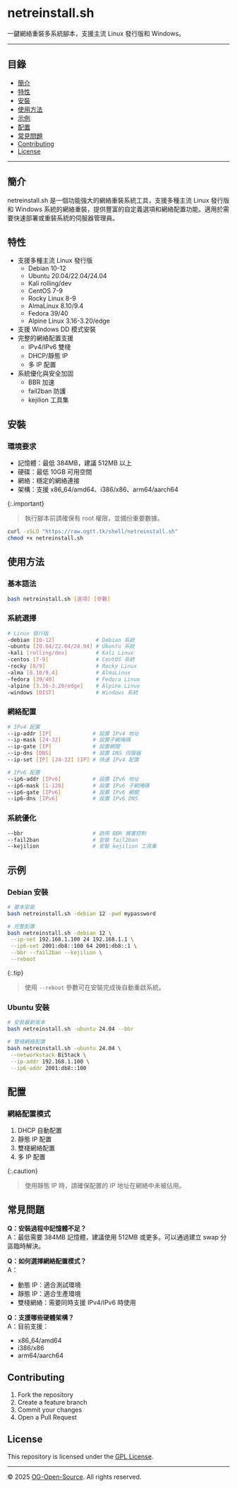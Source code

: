 # netreinstall.sh

一鍵網絡重裝多系統腳本，支援主流 Linux 發行版和 Windows。

---

## 目錄

- [簡介](#簡介)
- [特性](#特性)
- [安裝](#安裝)
- [使用方法](#使用方法)
- [示例](#示例)
- [配置](#配置)
- [常見問題](#常見問題)
- [Contributing](#contributing)
- [License](#license)

---

## 簡介

netreinstall.sh 是一個功能強大的網絡重裝系統工具，支援多種主流 Linux 發行版和 Windows 系統的網絡重裝，提供豐富的自定義選項和網絡配置功能。適用於需要快速部署或重裝系統的伺服器管理員。

## 特性

- 支援多種主流 Linux 發行版
  - Debian 10-12
  - Ubuntu 20.04/22.04/24.04
  - Kali rolling/dev
  - CentOS 7-9
  - Rocky Linux 8-9
  - AlmaLinux 8.10/9.4
  - Fedora 39/40
  - Alpine Linux 3.16-3.20/edge
- 支援 Windows DD 模式安裝
- 完整的網絡配置支援
  - IPv4/IPv6 雙棧
  - DHCP/靜態 IP
  - 多 IP 配置
- 系統優化與安全加固
  - BBR 加速
  - fail2ban 防護
  - kejilion 工具集

## 安裝

### 環境要求

- 記憶體：最低 384MB，建議 512MB 以上
- 硬碟：最低 10GB 可用空間
- 網絡：穩定的網絡連接
- 架構：支援 x86_64/amd64、i386/x86、arm64/aarch64

{:.important}
> 執行腳本前請確保有 root 權限，並備份重要數據。

```bash
curl -sSLO "https://raw.ogtt.tk/shell/netreinstall.sh"
chmod +x netreinstall.sh
```

## 使用方法

### 基本語法

```bash
bash netreinstall.sh [選項] [參數]
```

### 系統選擇

```bash
# Linux 發行版
-debian [10-12]             # Debian 系統
-ubuntu [20.04/22.04/24.04] # Ubuntu 系統
-kali [rolling/dev]         # Kali Linux
-centos [7-9]               # CentOS 系統
-rocky [8/9]                # Rocky Linux
-alma [8.10/9.4]            # AlmaLinux
-fedora [39/40]             # Fedora Linux
-alpine [3.16-3.20/edge]    # Alpine Linux
-windows [DIST]             # Windows 系統
```

### 網絡配置

```bash
# IPv4 配置
--ip-addr [IP]             # 設置 IPv4 地址
--ip-mask [24-32]          # 設置子網掩碼
--ip-gate [IP]             # 設置網關
--ip-dns [DNS]             # 設置 DNS 伺服器
--ip-set [IP] [24-32] [IP] # 快速 IPv4 配置

# IPv6 配置
--ip6-addr [IPv6]          # 設置 IPv6 地址
--ip6-mask [1-128]         # 設置 IPv6 子網掩碼
--ip6-gate [IPv6]          # 設置 IPv6 網關
--ip6-dns [IPv6]           # 設置 IPv6 DNS
```

### 系統優化

```bash
--bbr                      # 啟用 BBR 擁塞控制
--fail2ban                 # 安裝 fail2ban
--kejilion                 # 安裝 kejilion 工具集
```

## 示例

### Debian 安裝

```bash
# 基本安裝
bash netreinstall.sh -debian 12 -pwd mypassword

# 完整配置
bash netreinstall.sh -debian 12 \
 --ip-set 192.168.1.100 24 192.168.1.1 \
 --ip6-set 2001:db8::100 64 2001:db8::1 \
 --bbr --fail2ban --kejilion \
 --reboot
```

{:.tip}
> 使用 `--reboot` 參數可在安裝完成後自動重啟系統。

### Ubuntu 安裝

```bash
# 安裝最新版本
bash netreinstall.sh -ubuntu 24.04 --bbr

# 雙棧網絡配置
bash netreinstall.sh -ubuntu 24.04 \
 --networkstack BiStack \
 --ip-addr 192.168.1.100 \
 --ip6-addr 2001:db8::100
```

## 配置

### 網絡配置模式

1. DHCP 自動配置
2. 靜態 IP 配置
3. 雙棧網絡配置
4. 多 IP 配置

{:.caution}
> 使用靜態 IP 時，請確保配置的 IP 地址在網絡中未被佔用。

## 常見問題

**Q：安裝過程中記憶體不足？**  
A：最低需要 384MB 記憶體，建議使用 512MB 或更多。可以通過建立 swap 分區臨時解決。

**Q：如何選擇網絡配置模式？**  
A：

- 動態 IP：適合測試環境
- 靜態 IP：適合生產環境
- 雙棧網絡：需要同時支援 IPv4/IPv6 時使用

**Q：支援哪些硬體架構？**  
A：目前支援：

- x86_64/amd64
- i386/x86
- arm64/aarch64

## Contributing

1. Fork the repository
2. Create a feature branch
3. Commit your changes
4. Open a Pull Request

## License

This repository is licensed under the [GPL License](https://www.gnu.org/licenses/gpl-3.0.html).

---

© 2025 [OG-Open-Source](https://github.com/OG-Open-Source). All rights reserved.
